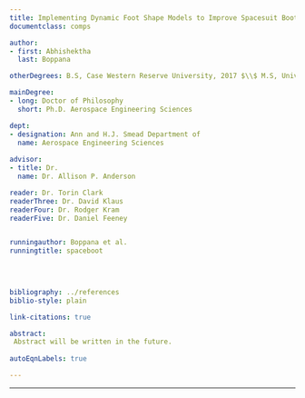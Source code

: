 ```yaml
---
title: Implementing Dynamic Foot Shape Models to Improve Spacesuit Boot Fit
documentclass: comps

author:
- first: Abhishektha
  last: Boppana

otherDegrees: B.S, Case Western Reserve University, 2017 $\\$ M.S, University of Colorado Boulder, 2019

mainDegree:
- long: Doctor of Philosophy
  short: Ph.D. Aerospace Engineering Sciences

dept:
- designation: Ann and H.J. Smead Department of
  name: Aerospace Engineering Sciences
  
advisor:
- title: Dr.
  name: Dr. Allison P. Anderson

reader: Dr. Torin Clark
readerThree: Dr. David Klaus
readerFour: Dr. Rodger Kram
readerFive: Dr. Daniel Feeney


runningauthor: Boppana et al.
runningtitle: spaceboot


  
  
bibliography: ../references
biblio-style: plain

link-citations: true

abstract: 
 Abstract will be written in the future. 
 
autoEqnLabels: true

---
```
















---
